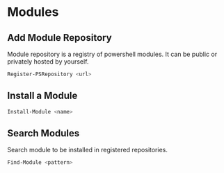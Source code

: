 # Modules

## Add Module Repository

Module repository is a registry of powershell modules.
It can be public or privately hosted by yourself.

```ps1
Register-PSRepository <url>
```

## Install a Module

```ps1
Install-Module <name>
```

## Search Modules

Search module to be installed in registered repositories.

```ps1
Find-Module <pattern>
```

